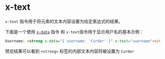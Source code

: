# x-text

`x-text` 指令用于将元素的文本内容设置为给定表达式的结果。

下面是一个使用 [`x-data`](./x-data.md) 指令 和 `x-text`指令用于显示用户名的基本示例：

```html
Username: <strong x-data="{ username: 'Curder' }" x-text="username"></strong>
```

预览结果可以看到 `<strong>` 标签的内部文本内容将被设置为 `Curder`